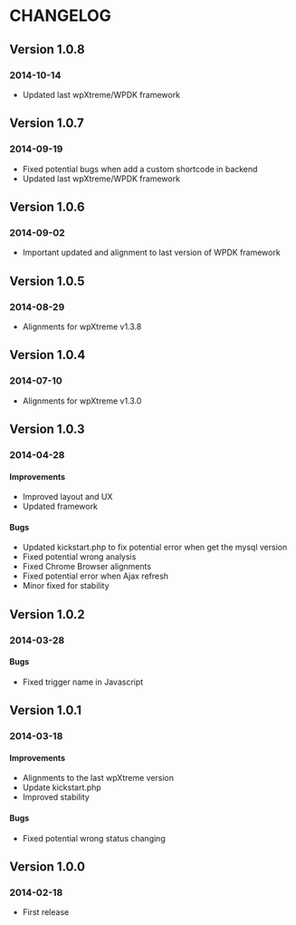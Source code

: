 # CHANGELOG

## Version 1.0.8
### 2014-10-14

* Updated last wpXtreme/WPDK framework

## Version 1.0.7
### 2014-09-19

* Fixed potential bugs when add a custom shortcode in backend
* Updated last wpXtreme/WPDK framework

## Version 1.0.6
### 2014-09-02

* Important updated and alignment to last version of WPDK framework

## Version 1.0.5
### 2014-08-29

* Alignments for wpXtreme v1.3.8

## Version 1.0.4
### 2014-07-10

* Alignments for wpXtreme v1.3.0

## Version 1.0.3
### 2014-04-28

#### Improvements

* Improved layout and UX
* Updated framework

#### Bugs

* Updated kickstart.php to fix potential error when get the mysql version
* Fixed potential wrong analysis
* Fixed Chrome Browser alignments
* Fixed potential error when Ajax refresh
* Minor fixed for stability

## Version 1.0.2
### 2014-03-28

#### Bugs

* Fixed trigger name in Javascript

## Version 1.0.1
### 2014-03-18

#### Improvements

* Alignments to the last wpXtreme version
* Update kickstart.php
* Improved stability

#### Bugs

* Fixed potential wrong status changing

## Version 1.0.0
### 2014-02-18

* First release